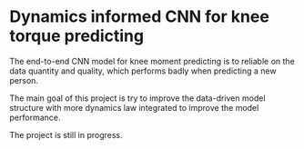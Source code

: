# Dynamics informed CNN for knee torque predicting

The end-to-end CNN model for knee moment predicting is to reliable on the data quantity and quality, which performs badly when predicting a new person.

The main goal of this project is try to improve the data-driven model structure with more dynamics law integrated to improve the model performance.

The project is still in progress.
